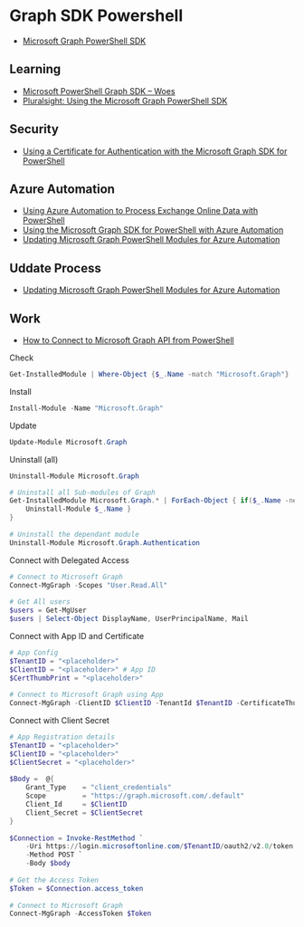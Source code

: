 # Graph SDK Powershell

- [Microsoft Graph PowerShell SDK](https://github.com/microsoftgraph/msgraph-sdk-powershell)

## Learning 

- [Microsoft PowerShell Graph SDK – Woes](https://helloitsliam.com/2022/12/21/microsoft-powershell-graph-sdk-woes/)
- [Pluralsight: Using the Microsoft Graph PowerShell SDK](https://app.pluralsight.com/library/courses/microsoft-graph-powershell-sdk/table-of-contents)

## Security

- [Using a Certificate for Authentication with the Microsoft Graph SDK for PowerShell](https://practical365.com/use-certificate-authentication-microsoft-graph-sdk/)

## Azure Automation

- [Using Azure Automation to Process Exchange Online Data with PowerShell](https://practical365.com/use-azure-automation-exchange-online/)
- [Using the Microsoft Graph SDK for PowerShell with Azure Automation](https://practical365.com/microsoft-graph-sdk-powershell-azure-automation/)
- [Updating Microsoft Graph PowerShell Modules for Azure Automation](https://practical365.com/update-graph-sdk-azure-automation/) 

## Uddate Process

- [Updating Microsoft Graph PowerShell Modules for Azure Automation](https://practical365.com/update-graph-sdk-azure-automation/)

## Work

- [How to Connect to Microsoft Graph API from PowerShell](https://www.sharepointdiary.com/2023/04/how-to-connect-to-microsoft-graph-api-from-powershell.html)

Check

```Powershell
Get-InstalledModule | Where-Object {$_.Name -match "Microsoft.Graph"}
```

Install

```Powershell
Install-Module -Name "Microsoft.Graph"
```

Update

```Powershell
Update-Module Microsoft.Graph
```

Uninstall (all)

```Powershell
Uninstall-Module Microsoft.Graph

# Uninstall all Sub-modules of Graph
Get-InstalledModule Microsoft.Graph.* | ForEach-Object { if($_.Name -ne "Microsoft.Graph.Authentication") {
    Uninstall-Module $_.Name }
}
 
# Uninstall the dependant module
Uninstall-Module Microsoft.Graph.Authentication
```

Connect with Delegated Access 

```Powershell
# Connect to Microsoft Graph
Connect-MgGraph -Scopes "User.Read.All"
 
# Get All users
$users = Get-MgUser
$users | Select-Object DisplayName, UserPrincipalName, Mail
```

Connect with App ID and Certificate

```Powershell
# App Config
$TenantID = "<placeholder>"
$ClientID = "<placeholder>" # App ID
$CertThumbPrint = "<placeholder>"
 
# Connect to Microsoft Graph using App
Connect-MgGraph -ClientID $ClientID -TenantId $TenantID -CertificateThumbprint $CertThumbPrint
```

Connect with Client Secret

```Powershell
# App Registration details
$TenantID = "<placeholder>"
$ClientID = "<placeholder>"
$ClientSecret = "<placeholder>"
 
$Body =  @{
    Grant_Type    = "client_credentials"
    Scope         = "https://graph.microsoft.com/.default"
    Client_Id     = $ClientID
    Client_Secret = $ClientSecret
}
 
$Connection = Invoke-RestMethod `
    -Uri https://login.microsoftonline.com/$TenantID/oauth2/v2.0/token `
    -Method POST `
    -Body $body
 
# Get the Access Token
$Token = $Connection.access_token
 
# Connect to Microsoft Graph
Connect-MgGraph -AccessToken $Token
```





